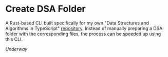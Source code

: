 # Create DSA Folder

A Rust-based CLI built specifically for my own "Data Structures and Algorithms in TypeScript" [repository](https://github.com/vladdoroniuk/data-structures-and-algorithms). Instead of manually preparing a DSA folder with the corresponding files, the process can be speeded up using this CLI.

_Underway_
